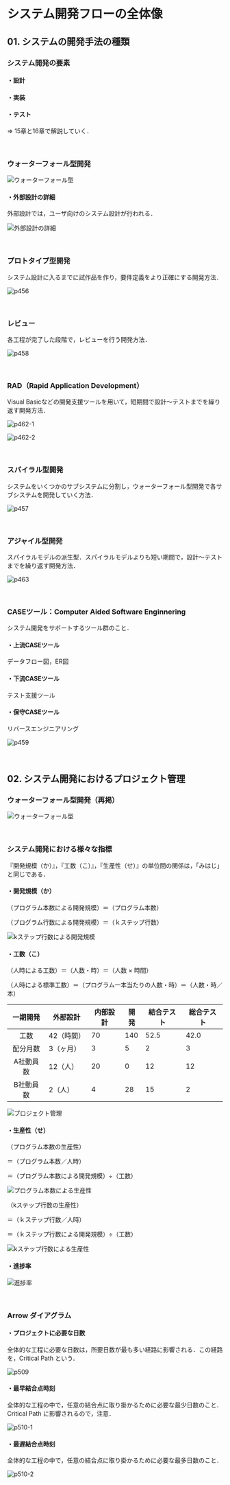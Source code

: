 # システム開発フローの全体像

## 01. システムの開発手法の種類

### システム開発の要素

#### ・設計

#### ・実装

#### ・テスト

⇒ 15章と16章で解説していく．

<br>

### ウォーターフォール型開発

![ウォーターフォール型](https://raw.githubusercontent.com/Hiroki-IT/tech-notebook/master/images/ウォーターフォール型.png)

#### ・外部設計の詳細

  外部設計では，ユーザ向けのシステム設計が行われる．

![外部設計の詳細](https://raw.githubusercontent.com/Hiroki-IT/tech-notebook/master/images/外部設計の詳細.png)

<br>

### プロトタイプ型開発

システム設計に入るまでに試作品を作り，要件定義をより正確にする開発方法．

![p456](https://raw.githubusercontent.com/Hiroki-IT/tech-notebook/master/images/p456.png)

<br>

### レビュー

各工程が完了した段階で，レビューを行う開発方法．

![p458](https://raw.githubusercontent.com/Hiroki-IT/tech-notebook/master/images/p458.png)

<br>

### RAD（Rapid Application Development）

Visual Basicなどの開発支援ツールを用いて，短期間で設計～テストまでを繰り返す開発方法．

![p462-1](https://raw.githubusercontent.com/Hiroki-IT/tech-notebook/master/images/p462-1.png)

![p462-2](https://raw.githubusercontent.com/Hiroki-IT/tech-notebook/master/images/p462-2.png)

<br>

### スパイラル型開発

システムをいくつかのサブシステムに分割し，ウォーターフォール型開発で各サブシステムを開発していく方法．

![p457](https://raw.githubusercontent.com/Hiroki-IT/tech-notebook/master/images/p457.png)

<br>

### アジャイル型開発

スパイラルモデルの派生型．スパイラルモデルよりも短い期間で，設計～テストまでを繰り返す開発方法．

![p463](https://raw.githubusercontent.com/Hiroki-IT/tech-notebook/master/images/p463.png)

<br>

### CASEツール：Computer Aided Software Enginnering

システム開発をサポートするツール群のこと．

#### ・上流CASEツール

  データフロー図，ER図

#### ・下流CASEツール

  テスト支援ツール

#### ・保守CASEツール

  リバースエンジニアリング

![p459](https://raw.githubusercontent.com/Hiroki-IT/tech-notebook/master/images/p459.png)

<br>

## 02. システム開発におけるプロジェクト管理

### ウォーターフォール型開発（再掲）

![ウォーターフォール型](https://raw.githubusercontent.com/Hiroki-IT/tech-notebook/master/images/ウォーターフォール型.png)

<br>

### システム開発における様々な指標

『開発規模（か）』，『工数（こ）』，『生産性（せ）』の単位間の関係は，「みはじ」と同じである．

#### ・開発規模（か）

  （プログラム本数による開発規模）＝（プログラム本数）

  （プログラム行数による開発規模）＝（ｋステップ行数）

![kステップ行数による開発規模](https://raw.githubusercontent.com/Hiroki-IT/tech-notebook/master/images/kステップ行数による開発規模.png)

#### ・工数（こ）

  （人時による工数）＝（人数・時）＝（人数 × 時間）

  （人時による標準工数）＝（プログラム一本当たりの人数・時）＝（人数・時／本）

| 一期開発  | 外部設計   | 内部設計 | 開発 | 結合テスト | 総合テスト |
| :-------: | ---------- | -------- | ---- | ---------- | ---------- |
|   工数    | 42（時間） | 70       | 140  | 52.5       | 42.0       |
| 配分月数  | 3（ヶ月）  | 3        | 5    | 2          | 3          |
| A社動員数 | 12（人）   | 20       | 0    | 12         | 12         |
| B社動員数 | 2（人）    | 4        | 28   | 15         | 2          |

![プロジェクト管理](https://raw.githubusercontent.com/Hiroki-IT/tech-notebook/master/images/プロジェクト管理.png)

#### ・生産性（せ）

  （プログラム本数の生産性）

  ＝（プログラム本数／人時）

  ＝（プログラム本数による開発規模）÷（工数）

![プログラム本数による生産性](https://raw.githubusercontent.com/Hiroki-IT/tech-notebook/master/images/プログラム本数による生産性.png)

  （kステップ行数の生産性）

＝（ｋステップ行数／人時）

＝（ｋステップ行数による開発規模）÷（工数）

![kステップ行数による生産性](https://raw.githubusercontent.com/Hiroki-IT/tech-notebook/master/images/kステップ行数による生産性.png)

#### ・進捗率

![進捗率](https://raw.githubusercontent.com/Hiroki-IT/tech-notebook/master/images/進捗率.png)

<br>

### Arrow ダイアグラム

#### ・プロジェクトに必要な日数

  全体的な工程に必要な日数は，所要日数が最も多い経路に影響される．この経路を，Critical Path という．

![p509](https://raw.githubusercontent.com/Hiroki-IT/tech-notebook/master/images/p509.jpg)

#### ・最早結合点時刻

  全体的な工程の中で，任意の結合点に取り掛かるために必要な最少日数のこと．Critical Path に影響されるので，注意．

![p510-1](https://raw.githubusercontent.com/Hiroki-IT/tech-notebook/master/images/p510-1.jpg)

#### ・最遅結合点時刻

  全体的な工程の中で，任意の結合点に取り掛かるために必要な最多日数のこと．

![p510-2](https://raw.githubusercontent.com/Hiroki-IT/tech-notebook/master/images/p510-2.jpg)